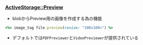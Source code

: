 ### [ActiveStorage::Preview](http://edgeapi.rubyonrails.org/classes/ActiveStorage/Preview.html)

* blobからPreview用の画像を作成する為の機能

```ruby
<%= image_tag file.preview(resize: "100x100>") %>
```

* デフォルトでは`PDFPreviewer`と`VideoPreviewer`が提供されている
